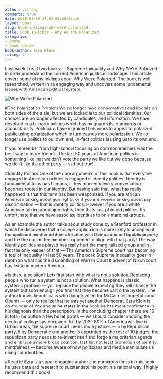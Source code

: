 ```yaml
---
author: vitraag
comments: true
date: 2020-09-29 17:03:09:00+00:00
layout: post
slug: book-inklings-why-were-polarized
title: Book Inklings - Why We Are Polarized
categories:
- books
- book-review
book-author: Ezra Klein
rating: 5
---
```

Last week I read two books — Supreme Inequality and Why We’re Polarized in order understand the current American political landscape. This article covers some of my inklings about Why We’re Polarized. The book is well researched, written in an engaging way and uncovers some fundamental issues with American political system.

![Why We’re Polarized](https://miro.medium.com/max/615/1*iaPmXXwdp8cFiLTbFT45zw.png)

#The Polarization Problem
We no longer have conservatives and liberals on both sides of the aisle, but we are locked in to our political identities. Our choices are no longer affected by candidates, and information. We have devolved in a bi-party politics which has no guardrails, standards or accountability.
Politicians have ingrained behaviors to appeal to polarized public using polarization which in turn causes more polarization. We no longer use politics to our own end, in-fact politics is using us to its own end.

If you remember from high-school focusing on common enemies was the best way to make friends. The last 50 years of American politics is something like that we don’t vote the party we like but we do so because we don’t like the other party — sad but true!

#Identity Politics
One of the core arguments of this book is that everyone engaged in American politics is engaged in identity politics. Identity is fundamental to us has humans, in few moments every conversation becomes rooted in our identity. But having said that, what has really happened is that this term has been weaponized. If you are African American talking about gun rights, or if you are women talking about pay discrimination — that is identity politics. However if you are a white American talking about gun rights, then thats just plain old politics. Its unfortunate that we have associate identities to only marginal groups.

As an example the author talks about study done by a Stanford professor in which he discovered that a college application is more likely to accepted if the applicant mentioned their affiliation with Democratic or Republican party and the the committee member happened to align with that party!
The way identity politics has played has really hurt the marginalized group and in-fact the only keeper of that — The American Supreme court has becoming a tool of inequality in last 50 years. The book Supreme Inequality goes in depth on what has the dismantling of Warren Court & advent of Nixon court has led to in modern America.

#Is there a solution?
Lets first start with what is not a solution. Replacing people who run a system is not a solution. What happens is classic systemic problem — you replace the people expecting they will change the system but soon enough you find that they become part o the System. The author knows Republicans who though voted for McCain felt hopeful about Obama — only to realize that he was yet another Democrat.
Ezra Klein is co-founder of Vox and as he states in the book he has more confidence in his diagnosis than the prescription. In the concluding chapter (there are 10 in total) he outline a few bullet points — we should consider undoing the electoral college system given that by 2030 80% of America will live in Urban areas, the supreme court needs more justices — 5 by Republican party, 5 by Democratic and another 5 appointed by the rest of 10 judges, the republican party needs to re-invent itself and forgo a majoritarian agenda and embrace a more broad coalition, last but not least promotion of identity mindfulness — become aware of how politicians and media manipulate us using our identities.

#Read It!
Ezra is a super engaging author and numerous times in this book he uses data and research to substantiate his point in a rational way. I highly recommend this book!